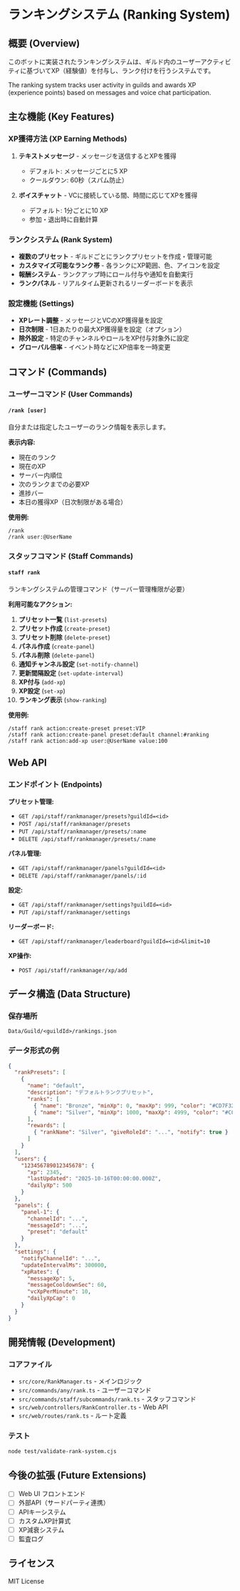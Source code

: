 # ランキングシステム (Ranking System)

## 概要 (Overview)

このボットに実装されたランキングシステムは、ギルド内のユーザーアクティビティに基づいてXP（経験値）を付与し、ランク付けを行うシステムです。

The ranking system tracks user activity in guilds and awards XP (experience points) based on messages and voice chat participation.

## 主な機能 (Key Features)

### XP獲得方法 (XP Earning Methods)

1. **テキストメッセージ** - メッセージを送信するとXPを獲得
   - デフォルト: メッセージごとに5 XP
   - クールダウン: 60秒（スパム防止）

2. **ボイスチャット** - VCに接続している間、時間に応じてXPを獲得
   - デフォルト: 1分ごとに10 XP
   - 参加・退出時に自動計算

### ランクシステム (Rank System)

- **複数のプリセット** - ギルドごとにランクプリセットを作成・管理可能
- **カスタマイズ可能なランク帯** - 各ランクにXP範囲、色、アイコンを設定
- **報酬システム** - ランクアップ時にロール付与や通知を自動実行
- **ランクパネル** - リアルタイム更新されるリーダーボードを表示

### 設定機能 (Settings)

- **XPレート調整** - メッセージとVCのXP獲得量を設定
- **日次制限** - 1日あたりの最大XP獲得量を設定（オプション）
- **除外設定** - 特定のチャンネルやロールをXP付与対象外に設定
- **グローバル倍率** - イベント時などにXP倍率を一時変更

## コマンド (Commands)

### ユーザーコマンド (User Commands)

#### `/rank [user]`
自分または指定したユーザーのランク情報を表示します。

**表示内容:**
- 現在のランク
- 現在のXP
- サーバー内順位
- 次のランクまでの必要XP
- 進捗バー
- 本日の獲得XP（日次制限がある場合）

**使用例:**
```
/rank
/rank user:@UserName
```

### スタッフコマンド (Staff Commands)

#### `staff rank`
ランキングシステムの管理コマンド（サーバー管理権限が必要）

**利用可能なアクション:**

1. **プリセット一覧** (`list-presets`)
2. **プリセット作成** (`create-preset`)
3. **プリセット削除** (`delete-preset`)
4. **パネル作成** (`create-panel`)
5. **パネル削除** (`delete-panel`)
6. **通知チャンネル設定** (`set-notify-channel`)
7. **更新間隔設定** (`set-update-interval`)
8. **XP付与** (`add-xp`)
9. **XP設定** (`set-xp`)
10. **ランキング表示** (`show-ranking`)

**使用例:**
```
/staff rank action:create-preset preset:VIP
/staff rank action:create-panel preset:default channel:#ranking
/staff rank action:add-xp user:@UserName value:100
```

## Web API

### エンドポイント (Endpoints)

**プリセット管理:**
- `GET /api/staff/rankmanager/presets?guildId=<id>`
- `POST /api/staff/rankmanager/presets`
- `PUT /api/staff/rankmanager/presets/:name`
- `DELETE /api/staff/rankmanager/presets/:name`

**パネル管理:**
- `GET /api/staff/rankmanager/panels?guildId=<id>`
- `DELETE /api/staff/rankmanager/panels/:id`

**設定:**
- `GET /api/staff/rankmanager/settings?guildId=<id>`
- `PUT /api/staff/rankmanager/settings`

**リーダーボード:**
- `GET /api/staff/rankmanager/leaderboard?guildId=<id>&limit=10`

**XP操作:**
- `POST /api/staff/rankmanager/xp/add`

## データ構造 (Data Structure)

### 保存場所
```
Data/Guild/<guildId>/rankings.json
```

### データ形式の例

```json
{
  "rankPresets": [
    {
      "name": "default",
      "description": "デフォルトランクプリセット",
      "ranks": [
        { "name": "Bronze", "minXp": 0, "maxXp": 999, "color": "#CD7F32" },
        { "name": "Silver", "minXp": 1000, "maxXp": 4999, "color": "#C0C0C0" }
      ],
      "rewards": [
        { "rankName": "Silver", "giveRoleId": "...", "notify": true }
      ]
    }
  ],
  "users": {
    "123456789012345678": {
      "xp": 2345,
      "lastUpdated": "2025-10-16T00:00:00.000Z",
      "dailyXp": 500
    }
  },
  "panels": {
    "panel-1": {
      "channelId": "...",
      "messageId": "...",
      "preset": "default"
    }
  },
  "settings": {
    "notifyChannelId": "...",
    "updateIntervalMs": 300000,
    "xpRates": {
      "messageXp": 5,
      "messageCooldownSec": 60,
      "vcXpPerMinute": 10,
      "dailyXpCap": 0
    }
  }
}
```

## 開発情報 (Development)

### コアファイル
- `src/core/RankManager.ts` - メインロジック
- `src/commands/any/rank.ts` - ユーザーコマンド
- `src/commands/staff/subcommands/rank.ts` - スタッフコマンド
- `src/web/controllers/RankController.ts` - Web API
- `src/web/routes/rank.ts` - ルート定義

### テスト
```bash
node test/validate-rank-system.cjs
```

## 今後の拡張 (Future Extensions)

- [ ] Web UI フロントエンド
- [ ] 外部API（サードパーティ連携）
- [ ] APIキーシステム
- [ ] カスタムXP計算式
- [ ] XP減衰システム
- [ ] 監査ログ

## ライセンス

MIT License
